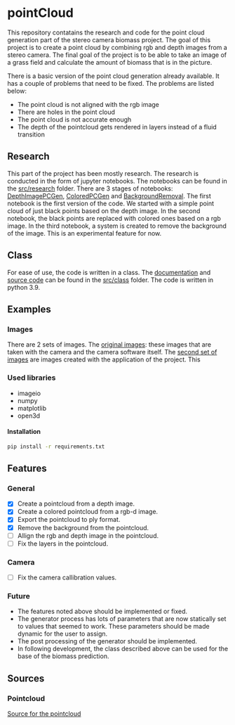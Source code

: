# pointCloud
This repository contatains the research and code for the point cloud generation part of the stereo camera biomass project. The goal of this project is to create a point cloud by combining rgb and depth images from a stereo camera. The final goal of the project is to be able to take an image of a grass field and calculate the amount of biomass that is in the picture.

There is a basic version of the point cloud generation already available. It has a couple of problems that need to be fixed. The problems are listed below:
- The point cloud is not aligned with the rgb image
- There are holes in the point cloud
- The point cloud is not accurate enough
- The depth of the pointcloud gets rendered in layers instead of a fluid transition

## Research
This part of the project has been mostly research. The research is conducted in the form of jupyter notebooks. The notebooks can be found in the [src/research](src/research) folder. There are 3 stages of notebooks: [DepthImagePCGen](DepthImagePCGen.ipynb), [ColoredPCGen](ColoredPCGen.ipynb) and [BackgroundRemoval](BackgroundRemoval.ipynb). The first notebook is the first version of the code. We started with a simple point cloud of just black points based on  the depth image. In the second notebook, the black points are replaced with colored ones based on a rgb image. In the third notebook, a system is created to remove the background of the image. This is an experimental feature for now.

## Class
For ease of use, the code is written in a class. The [documentation](src/Class/PointCloudGen.md) and [source code](src/Class/PointCloudGen.py) can be found in the [src/class](src/class) folder. The code is written in python 3.9.

## Examples
### Images
There are 2 sets of images. The [original images](images/originalImages): these images that are taken with the camera and the camera software itself. The [second set of images](images/databomb2/) are images created with the application of the project. This 

### Used libraries
- imageio
- numpy
- matplotlib
- open3d
  
#### Installation
```bash
pip install -r requirements.txt
```

## Features
### General
- [x] Create a pointcloud from a depth image.
- [x] Create a colored pointcloud from a rgb-d image.
- [x] Export the pointcloud to ply format.
- [x] Remove the background from the pointcloud.
- [ ] Allign the rgb and depth image in the pointcloud.
- [ ] Fix the layers in the pointcloud.

### Camera
- [ ] Fix the camera callibration values.

### Future
- The features noted above should be implemented or fixed.
- The generator process has lots of parameters that are now statically set to values that seemed to work. These parameters should be made dynamic for the user to assign.
- The post processing of the generator should be implemented.
- In following development, the class described above can be used for the base of the biomass prediction.

## Sources
### Pointcloud
[Source for the pointcloud](https://betterprogramming.pub/introduction-to-point-cloud-processing-dbda9b167534)

